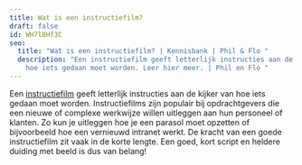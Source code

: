 ```yaml
---
title: Wat is een instructiefilm?
draft: false
id: WH7l8Hf3C
seo:
  title: "Wat is een instructiefilm? | Kennisbank | Phil & Flo "
  description: "Een instructiefilm geeft letterlijk instructies aan de kijker van
    hoe iets gedaan moet worden. Leer hier meer. | Phil en Flo "
---
```

Een [instructiefilm](https://www.philenflo.nl/instructiefilm/) geeft letterlijk instructies aan de kijker van hoe iets gedaan moet worden. Instructiefilms zijn populair bij opdrachtgevers die een nieuwe of complexe werkwijze willen uitleggen aan hun personeel of klanten. Zo kun je uitleggen hoe je een parasol moet opzetten of bijvoorbeeld hoe een vernieuwd intranet werkt. De kracht van een goede instructiefilm zit vaak in de korte lengte. Een goed, kort script en heldere duiding met beeld is dus van belang!